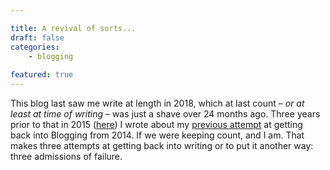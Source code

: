 ```yaml
---

title: A revival of sorts...
draft: false
categories:
    - blogging
    
featured: true
---
```


This blog last saw me write at length in 2018, which at last count &ndash; _or at least at time of writing_ &ndash; was just a shave over 24 months ago. Three years prior to that in 2015 ([here](/blog/blogging/a-revival-of-photogabble/)) I wrote about my [previous attempt](/blog/blogging/keep-blogging-fun/) at getting back into Blogging from 2014. If we were keeping count, and I am. That makes three attempts at getting back into writing or to put it another way: three admissions of failure.

